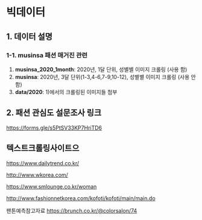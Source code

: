 # 빅데이터

## 1. 데이터 설명
### 1-1. musinsa 패션 매거진 관련 
1) __musinsa_2020_1month__: 2020년, 1달 단위, 성별별 이미지 크롤링 (사용 함)
2) __musinsa__: 2020년, 3달 단위(1-3,4-6,7-9,10-12), 성별별 이미지 크롤링 (사용 안 함)
3) __data/2020__: 1)에서의 크롤링된 이미지들 첨부

## 2. 패션 관심도 설문조사 링크
https://forms.gle/s5PtSV33KP7HriTD6


## 텍스트크롤링사이트으

https://www.dailytrend.co.kr/

http://www.wkorea.com/

https://www.smlounge.co.kr/woman

http://www.fashionnetkorea.com/kofoti/kofoti/main/main.do


팬톤예측참고자료
https://brunch.co.kr/@colorsalon/74
